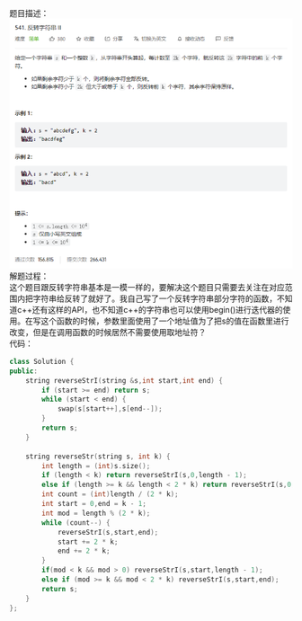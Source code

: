 题目描述：  
![image](/basical/string/image/image6.png)    
解题过程：  
这个题目跟反转字符串基本是一模一样的，要解决这个题目只需要去关注在对应范围内把字符串给反转了就好了。我自己写了一个反转字符串部分字符的函数，不知道c++还有这样的API，也不知道c++的字符串也可以使用begin()进行迭代器的使用。在写这个函数的时候，参数里面使用了一个地址值为了把s的值在函数里进行改变，但是在调用函数的时候居然不需要使用取地址符？  
代码：  
```cpp
class Solution {
public:
    string reverseStrI(string &s,int start,int end) {
        if (start >= end) return s;
        while (start < end) {
            swap(s[start++],s[end--]);
        }
        return s;
    }

    string reverseStr(string s, int k) {
        int length = (int)s.size();
        if (length < k) return reverseStrI(s,0,length - 1);
        else if (length >= k && length < 2 * k) return reverseStrI(s,0,k - 1);
        int count = (int)length / (2 * k);
        int start = 0,end = k - 1;
        int mod = length % (2 * k);
        while (count--) {
            reverseStrI(s,start,end);
            start += 2 * k;
            end += 2 * k;
        }
        if(mod < k && mod > 0) reverseStrI(s,start,length - 1);
        else if (mod >= k && mod < 2 * k) reverseStrI(s,start,end);
        return s;
    }
};
```